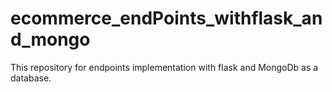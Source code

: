# ecommerce_endPoints_withflask_and_mongo
This repository for endpoints implementation with flask and MongoDb as a database.
